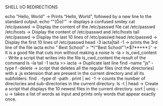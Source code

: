 SHELL I/O REDIRECTIONS

echo "Hello, World" -> Prints “Hello, World”, followed by a new line to the standard output.
echo "\"(Ôo)'" -> displays a confused smiley
cat /etc/passwd -> Display the content of the /etc/passwd file
cat /etc/passwd /etc/hosts -> Display the content of /etc/passwd and /etc/hosts
tail /etc/passwd -> Display the last 10 lines of /etc/passwd
head /etc/passwd -> Display the first 10 lines of /etc/passwd
head -3 iacta|tail -1  -> prints the 3rd line of the file iacta
echo " Best School" > '\*\\'"Best School"\'\\*$\?\*\*\*\*\*:)' ->  It is a good file that cuts iron without making a noise
ls -la > ls_cwd_content - Write a script that writes into the file ls_cwd_content the result of the command ls -la
tail -1 iacta >> iacta -> Duplicate last line
find -name "js" -type f -delete -> script that deletes all the regular files (not the directories) with a .js extension that are present in the current directory and all its subfolders.
find . -type d! -path . print | wc -1 -> counts the number of directories and sub-directories in the current directory.
ls -t | head -> Create a script that displays the 10 newest files in the current directory.
sort | uniq -u -> takes a list of words as input and prints only words that appear exactly once.


